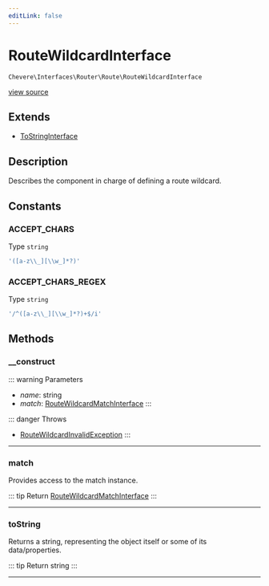 ```yaml
---
editLink: false
---
```


# RouteWildcardInterface

`Chevere\Interfaces\Router\Route\RouteWildcardInterface`

[view source](https://github.com/chevere/chevere/blob/main/src/Chevere/Interfaces/Router/Route/RouteWildcardInterface.php)

## Extends

- [ToStringInterface](../../Common/ToStringInterface.md)

## Description

Describes the component in charge of defining a route wildcard.

## Constants

### ACCEPT_CHARS

Type `string`

```php
'([a-z\\_][\\w_]*?)'
```

### ACCEPT_CHARS_REGEX

Type `string`

```php
'/^([a-z\\_][\\w_]*?)+$/i'
```

## Methods

### __construct

::: warning Parameters
- *name*: string
- *match*: [RouteWildcardMatchInterface](./RouteWildcardMatchInterface.md)
:::

::: danger Throws
- [RouteWildcardInvalidException](../../../Exceptions/Router/Route/RouteWildcardInvalidException.md) 
:::

---

### match

Provides access to the match instance.

::: tip Return
[RouteWildcardMatchInterface](./RouteWildcardMatchInterface.md)
:::

---

### toString

Returns a string, representing the object itself or some of its data/properties.

::: tip Return
string
:::

---
